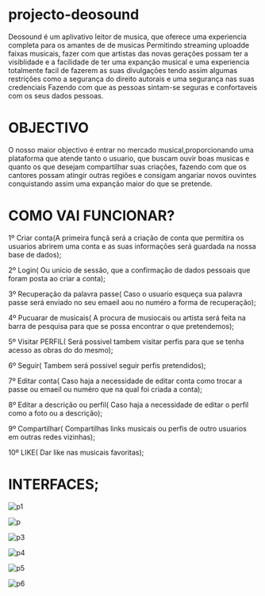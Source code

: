 # projecto-deosound
Deosound é um aplivativo leitor de musica, que oferece uma experiencia completa para os amantes de de musicas
Permitindo streaming uploadde faixas musicais, fazer com que artistas das novas gerações possam ter a visiblidade
e a facilidade de ter uma expanção musical e uma experiencia totalmente facil de fazerem as suas divulgações
tendo assim algumas restrições como a segurança do direito autorais e uma segurança nas suas credenciais 
Fazendo com que as pessoas sintam-se seguras e confortaveis com os seus dados pessoas.
# OBJECTIVO
O nosso maior objectivo é entrar no mercado musical,proporcionando uma plataforma que atende tanto o usuario,
que buscam ouvir boas musicas e quanto os que desejam compartilhar suas criações, fazendo com que os cantores
possam atingir outras regiões e consigam angariar novos ouvintes conquistando assim uma expanção maior do que se
pretende.

# COMO VAI FUNCIONAR?
1º Criar conta(A primeira funçã será a criação de conta que permitira os usuarios abrirem uma conta e as suas informações será guardada na nossa base de dados);

2º Login( Ou unicio de sessão, que a confirmação de dados pessoais que foram posta ao criar a conta);

3º Recuperação da palavra passe( Caso o usuario esqueça sua palavra passe será enviado no seu emaeil aou no numéro a forma de recuperação);

4º Pucuarar de musicais( A procura de musiocais ou artista será feita na barra de pesquisa para que se possa encontrar o que pretendemos);

5º Visitar PERFIL( Será possivel tambem visitar perfis para que se tenha acesso as obras do do mesmo);

6º Seguir( Tambem será possivel seguir perfis pretendidos);

7º Editar conta( Caso haja a necessidade de editar conta como trocar a passe ou emaeil ou numéro que na qual foi criada a conta);

8º Editar a descrição ou perfil( Caso haja a necessidade de editar o perfil como a foto ou a descrição);

9º Compartilhar( Compartilhas links musicais ou perfis de outro usuarios em outras redes vizinhas);

10º LIKE( Dar like nas musicais favoritas);

# INTERFACES;


![p1](https://github.com/user-attachments/assets/c224a6dc-d692-4824-8024-7d594071965f)


![p](https://github.com/user-attachments/assets/7ef8f7b9-99f0-4734-9f60-18fb14b9c93b)


![p3](https://github.com/user-attachments/assets/fad89061-e236-47cd-9814-eb9a495bcc44)



![p4](https://github.com/user-attachments/assets/8b1a7d4d-caa6-46e6-86b5-9c0be3b471b3)

![p5](https://github.com/user-attachments/assets/2e094160-9f7d-4f7d-a105-77b5aed0d049)


![p6](https://github.com/user-attachments/assets/fea0ecad-78ed-4f5f-ae57-270e7dc1b1b7)


